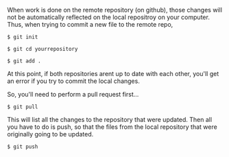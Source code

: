 When work is done on the remote repository (on github), 
those changes will not be automatically reflected on the local repositroy on your computer.
Thus, when trying to commit a new file to the remote repo, 
``` 
$ git init
```
```
$ git cd yourrepository
```
```
$ git add .
```

At this point, if both repositories arent up to date with each other, you'll get an error if you try to commit the local changes. 

So, you'll need to perform a pull request first...

```
$ git pull
```

This will list all the changes to the repository that were updated. Then all you have to do is push, so that the files from the local repository that were originally going to be updated.
```
$ git push
```
